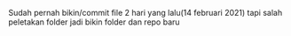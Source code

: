 Sudah pernah bikin/commit file 2 hari yang lalu(14 februari 2021) tapi salah peletakan folder jadi bikin folder dan repo baru
